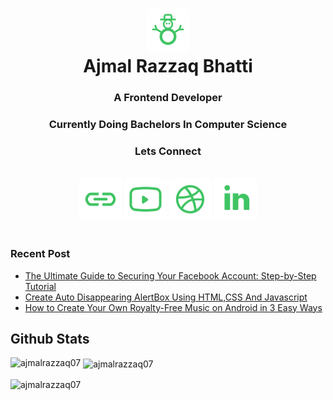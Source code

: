 
<h1 align="center"> <img src="/snowman.svg" /><br/>Ajmal Razzaq Bhatti </h1>

<h3 align="center">A Frontend Developer</h3>
<h3 align="center">Currently Doing Bachelors In Computer Science</h3>

<div align="center"> <h3> Lets Connect</h3><br/>
	<a href="https://technovexis.blogspot.com" target="blank"><img src="/link.svg"></a>
	<a href="https://youtube.com/@technovexis" target="blank"><img src="/youtube.svg"></a>
	<a href="https://dribble.com/ajmalrazzaq07" target="blank"><img src="/dribble.svg"></a>
	<a href="https://www.linkedin.com/in/ajmalrazzaq07/" target="blank"><img src="/linkedin.svg"> </a>
	</div>
	<br/>	
	
### Recent Post
<!-- BLOG-POST-LIST:START -->
- [The Ultimate Guide to Securing Your Facebook Account: Step-by-Step Tutorial](https://technovexis.blogspot.com/2023/05/the-ultimate-guide-to-securing-your.html)
- [Create Auto Disappearing AlertBox Using HTML,CSS And Javascript](https://technovexis.blogspot.com/2023/04/create-alertbox-using-htmlcss-and.html)
- [How to Create Your Own Royalty-Free Music on Android in 3 Easy Ways](https://technovexis.blogspot.com/2023/04/generate%20loyality%20free%20music%20on%20android.html)
<!-- BLOG-POST-LIST:END -->

## Github Stats

<p><img align="left" src="https://github-readme-stats.vercel.app/api/top-langs?username=ajmalrazzaq07&show_icons=true&locale=en&layout=compact" alt="ajmalrazzaq07" /></p>

<p>&nbsp;<img align="center" src="https://github-readme-stats.vercel.app/api?username=ajmalrazzaq07&show_icons=true&locale=en" alt="ajmalrazzaq07" /></p>

<p><img align="center" src="https://github-readme-streak-stats.herokuapp.com/?user=ajmalrazzaq07&" alt="ajmalrazzaq07" /></p>
	
	



